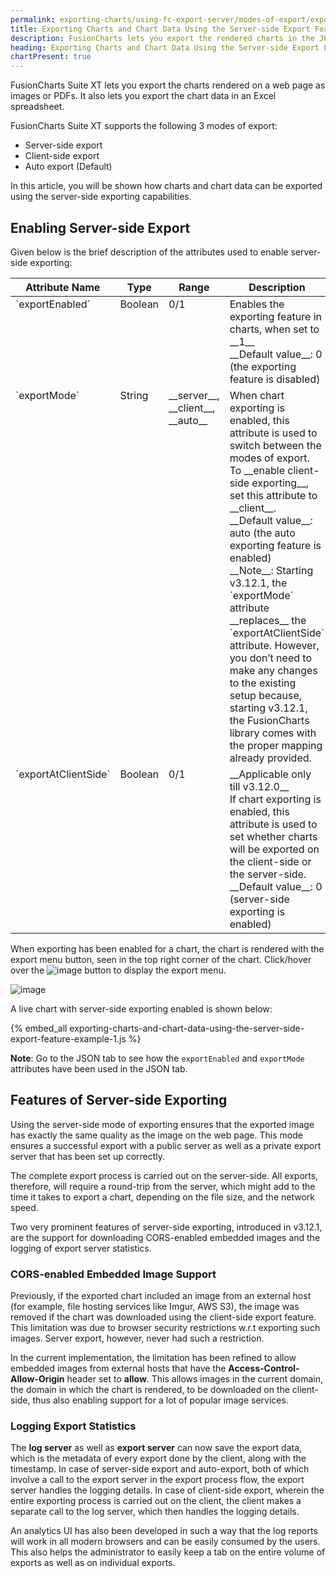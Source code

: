 ```yaml
---
permalink: exporting-charts/using-fc-export-server/modes-of-export/exporting-charts-and-chart-data-using-the-server-side-export-feature.html
title: Exporting Charts and Chart Data Using the Server-side Export Feature | FusionCharts
description: FusionCharts lets you export the rendered charts in the JPG, PNG, SVG, and PDF formats.
heading: Exporting Charts and Chart Data Using the Server-side Export Feature
chartPresent: true
---
```


FusionCharts Suite XT lets you export the charts rendered on a web page as images or PDFs. It also lets you export the chart data in an Excel spreadsheet.

FusionCharts Suite XT supports the following 3 modes of export:

* Server-side export
* Client-side export
* Auto export (Default)

In this article, you will be shown how charts and chart data can be exported using the server-side exporting capabilities. 

## Enabling Server-side Export

Given below is the brief description of the attributes used to enable server-side exporting:

<table width="100%" border="0" class="table" cellpadding="2" cellspacing="2">
	<thead>
		<tr>
			<th width="25%" valign="top" class="header"> Attribute Name </th>
			<th width="25%" valign="top" class="header"> Type </th>
			<th width="25%" valign="top" class="header"> Range </th>
			<th width="25%" valign="top" class="header"> Description </th>
		</tr>
	</thead>
	<tbody>
		<tr> 
			<td valign="top" class="code"> `exportEnabled` </td>
			<td valign="top" class="code"> Boolean </td>
			<td valign="top" class="code"> 0/1 </td>
			<td valign="top" class="code"> Enables the exporting feature in charts, when set to __1__ <br> __Default value__: 0 (the exporting feature is disabled) </td>
		</tr>
		<tr> 
			<td valign="top" class="code"> `exportMode` </td>
			<td valign="top" class="code"> String </td>
			<td valign="top" class="code"> __server__, __client__, __auto__ </td>
			<td valign="top" class="code"> When chart exporting is enabled, this attribute is used to switch between the modes of export. <br> To __enable client-side exporting__, set this attribute to __client__. <br> __Default value__: auto (the auto exporting feature is enabled) <br> __Note__: Starting v3.12.1, the `exportMode` attribute __replaces__ the `exportAtClientSide` attribute. However, you don’t need to make any changes to the existing setup because, starting v3.12.1, the FusionCharts library comes with the proper mapping already provided. </td>
		</tr>
		<tr> 
			<td valign="top" class="code"> `exportAtClientSide` </td>
			<td valign="top" class="code"> Boolean </td>
			<td valign="top" class="code"> 0/1 </td>
			<td valign="top" class="code"> __Applicable only till v3.12.0__ <br> If chart exporting is enabled, this attribute is used to set whether charts will be exported on the client-side or the server-side. <br> __Default value__: 0 (server-side exporting is enabled) </td>
		</tr>
	</tbody>
</table>

When exporting has been enabled for a chart, the chart is rendered with the export menu button, seen in the top right corner of the chart. Click/hover over the ![image](/assets/images/exporting-as-image-and-pdf-export-button.jpg) button to display the export menu.

![image](/assets/images/exporting-as-image-and-pdf-export-menu.jpg)

A live chart with server-side exporting enabled is shown below:

{% embed_all exporting-charts-and-chart-data-using-the-server-side-export-feature-example-1.js %}

__Note__: Go to the JSON tab to see how the `exportEnabled` and `exportMode` attributes have been used in the JSON tab.

## Features of Server-side Exporting

Using the server-side mode of exporting ensures that the exported image has exactly the same quality as the image on the web page. This mode ensures a successful export with a public server as well as a private export server that has been set up correctly.

The complete export process is carried out on the server-side. All exports, therefore, will require a round-trip from the server, which might add to the time it takes to export a chart, depending on the file size, and the network speed.

Two very prominent features of server-side exporting, introduced in v3.12.1, are the support for downloading CORS-enabled embedded images and the logging of export server statistics.  

### CORS-enabled Embedded Image Support

Previously, if the exported chart included an image from an external host (for example, file hosting services like Imgur, AWS S3), the image was removed if the chart was downloaded using the client-side export feature. This limitation was due to browser security restrictions w.r.t exporting such images. Server export, however, never had such a restriction.

In the current implementation, the limitation has been refined to allow embedded images from external hosts that have the __Access-Control-Allow-Origin__ header set to __allow__. This allows images in the current domain, the domain in which the chart is rendered, to be downloaded on the client-side, thus also enabling support for a lot of popular image services.

### Logging Export Statistics

The __log server__ as well as __export server__ can now save the export data, which is the metadata of every export done by the client, along with the timestamp. 
In case of server-side export and auto-export, both of which involve a call to the export server in the export process flow, the export server handles the logging details.
In case of client-side export, wherein the entire exporting process is carried out on the client, the client makes a separate call to the log server, which then handles the logging details.

An analytics UI has also been developed in such a way that the log reports will work in all modern browsers and can be easily consumed by the users. This also helps the administrator to easily keep a tab on the entire volume of exports as well as on individual exports.